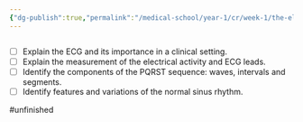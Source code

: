 ```yaml
---
{"dg-publish":true,"permalink":"/medical-school/year-1/cr/week-1/the-electrocardiagram-ecg/","tags":["cr"]}
---
```


```table-of-contents
```
- [ ] Explain the ECG and its importance in a clinical setting.
- [ ] Explain the measurement of the electrical activity and ECG leads.
- [ ] Identify the components of the PQRST sequence: waves, intervals and segments.
- [ ] Identify features and variations of the normal sinus rhythm.

#unfinished 